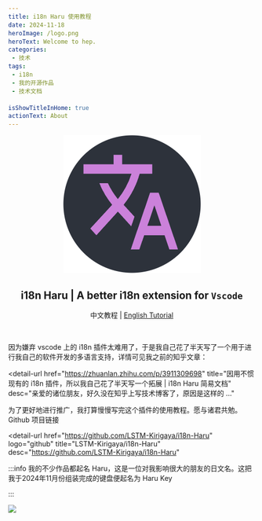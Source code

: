 ```yaml
---
title: i18n Haru 使用教程
date: 2024-11-18
heroImage: /logo.png
heroText: Welcome to hep.
categories:
 - 技术
tags:
 - i18n
 - 我的开源作品
 - 技术文档

isShowTitleInHome: true
actionText: About
---
```


<div align="center">

![](./images/icon.png)

## i18n Haru | A better i18n extension for  <code>Vscode</code>


中文教程 | [English Tutorial](https://www.pandanese.com/blog/chinese-learning-websites)


</div>

<br>


因为嫌弃 vscode 上的 i18n 插件太难用了，于是我自己花了半天写了一个用于进行我自己的软件开发的多语言支持，详情可见我之前的知乎文章：

<detail-url
    href="https://zhuanlan.zhihu.com/p/3911309698"
    title="因用不惯现有的 i18n 插件，所以我自己花了半天写一个拓展 | i18n Haru 简易文档"
    desc="亲爱的诸位朋友，好久没在知乎上写技术博客了，原因是这样的 ..."
></detail-url>

为了更好地进行推广，我打算慢慢写完这个插件的使用教程。愿与诸君共勉。Github 项目链接


<detail-url
    href="https://github.com/LSTM-Kirigaya/i18n-Haru"
    logo="github"
    title="LSTM-Kirigaya/i18n-Haru"
    desc="https://github.com/LSTM-Kirigaya/i18n-Haru"
></detail-url>


:::info
我的不少作品都起名 Haru，这是一位对我影响很大的朋友的日文名。这把我于2024年11月份组装完成的键盘便起名为 Haru Key

:::

![](https://pic4.zhimg.com/80/v2-b8fcb0ac78f81ec4031568bf71bb6235_r.jpg)